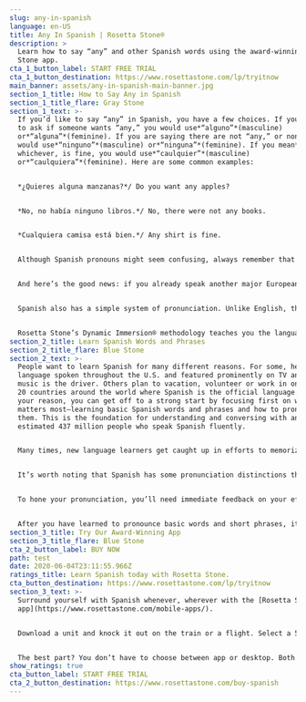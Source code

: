 ```yaml
---
slug: any-in-spanish
language: en-US
title: Any In Spanish | Rosetta Stone®
description: >
  Learn how to say “any” and other Spanish words using the award-winning Rosetta
  Stone app.
cta_1_button_label: START FREE TRIAL
cta_1_button_destination: https://www.rosettastone.com/lp/tryitnow
main_banner: assets/any-in-spanish-main-banner.jpg
section_1_title: How to Say Any in Spanish
section_1_title_flare: Gray Stone
section_1_text: >-
  If you’d like to say “any” in Spanish, you have a few choices. If you intend
  to ask if someone wants “any,” you would use*“alguno”*(masculine)
  or*“alguna”*(feminine). If you are saying there are not “any,” or none, you
  would use*“ninguno”*(masculine) or*“ninguna”*(feminine). If you mean*any,*or
  whichever, is fine, you would use*“caulquier”*(masculine)
  or*“caulquiera”*(feminine). Here are some common examples:


  *¿Quieres alguna manzanas?*/ Do you want any apples?


  *No, no había ninguno libros.*/ No, there were not any books.


  *Cualquiera camisa está bien.*/ Any shirt is fine.


  Although Spanish pronouns might seem confusing, always remember that you don’t have to tackle them all at once. Even with a common word like “any,” getting comfortable with one option will likely work well in most circumstances. After you’re acclimated, you can slowly incorporate other pronouns with more nuanced meanings.


  And here’s the good news: if you already speak another major European language, learning Spanish is most likely attainable. Because English, just like Italian and French, has deep roots in Latin, these languages all share thousands of words with contemporary Spanish. These shared words are called cognates and have significant similarities in spelling and/or pronunciation. That’s why you’ll find English words like “opinion” that are identical or nearly-so in French*(opinion)*, Italian*(opinione),and*Spanish*(opinión)*.


  Spanish also has a simple system of pronunciation. Unlike English, there are only a few irregularities. The standard Spanish alphabet is also a near-exact match to English. It just has 29 letters instead of the 26 you’re used to. The extra three are:*ch (chay), ll (elle),*and*ñ (eñe)*.


  Rosetta Stone’s Dynamic Immersion® methodology teaches you the language, not just the words. What makes it effective is that we prepare you to use your new language in your everyday life. So, it’s not just about the features, but what you’re able to do because of them. It helps you get ready to handle situations with confidence.
section_2_title: Learn Spanish Words and Phrases
section_2_title_flare: Blue Stone
section_2_text: >-
  People want to learn Spanish for many different reasons. For some, hearing the
  language spoken throughout the U.S. and featured prominently on TV and in
  music is the driver. Others plan to vacation, volunteer or work in one of the
  20 countries around the world where Spanish is the official language. Whatever
  your reason, you can get off to a strong start by focusing first on what
  matters most—learning basic Spanish words and phrases and how to pronounce
  them. This is the foundation for understanding and conversing with any of the
  estimated 437 million people who speak Spanish fluently.


  Many times, new language learners get caught up in efforts to memorize long lists of Spanish words and phrases. And then they find themselves frustrated, unable to understand or be understood in everyday Spanish conversations. That’s why it’s important to learn to pronounce and understand commonly used Spanish words and phrases, so you can feel comfortable and confident speaking with locals.


  It’s worth noting that Spanish has some pronunciation distinctions that can make it a bit of a challenge for new learners. As one example, the letter*r*is pronounced differently and takes some practice for most new learners. This distinct sound is formed by tapping the tip of the tongue on the roof of the mouth, about a third of the way back in the mouth. Some Spanish language experts counsel new learners to practice making the “tt” sound, as it sounds in the English word butter.


  To hone your pronunciation, you’ll need immediate feedback on your efforts. Feedback will guide you in making needed corrections. Then you can practice until your mouth is able to readily shape the sounds that make up the language. Rosetta Stone helps you get it right in a snap with our TruAccent™ speech engine, which instantly compares your voice to native and non-native speakers to give you real-time pronunciation feedback. It’s also adjustable, which allows you to fine-tune your accent. TruAccent is among the most powerful tools for helping you learn and speak the Spanish language.


  After you have learned to pronounce basic words and short phrases, it’s a natural transition to move to the longer phrases that make up so much of everyday conversation. Rosetta Stone’s brief, 10-minute lessons are built in just this way, first teaching the basics, then tackling the longer phrases. This approach helps you acquire the skills to speak Spanish with confidence.
section_3_title: Try Our Award-Winning App
section_3_title_flare: Blue Stone
cta_2_button_label: BUY NOW
path: test
date: 2020-06-04T23:11:55.966Z
ratings_title: Learn Spanish today with Rosetta Stone.
cta_button_destination: https://www.rosettastone.com/lp/tryitnow
section_3_text: >-
  Surround yourself with Spanish whenever, wherever with the [Rosetta Stone
  app](https://www.rosettastone.com/mobile-apps/).


  Download a unit and knock it out on the train or a flight. Select a 5-10 minute lesson and sneak it in while you wait in line or for your ride to show up. And explore dynamic features, like Seek and Speak, where you can point at an object in the real world and get a [translation](https://rosettastone.com/translate).


  The best part? You don’t have to choose between app or desktop. Both come with your subscription and sync, so you can switch between devices seamlessly.
show_ratings: true
cta_button_label: START FREE TRIAL
cta_2_button_destination: https://www.rosettastone.com/buy-spanish
---
```

